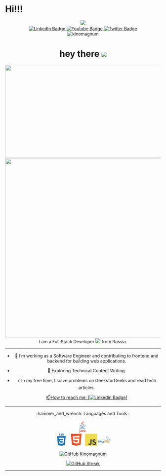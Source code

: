 # Hi!!!

<div id="header" align="center">
  
  <img src="https://media.giphy.com/media/M9gbBd9nbDrOTu1Mqx/giphy.gif" width="100"/>

</div>

<div id="badges" align="center">
  
  <div id="badges">
  <a href="https://github.com/kinomagnum/miRepo">
    <img src="https://img.shields.io/badge/LinkedIn-blue?style=for-the-badge&logo=linkedin&logoColor=white" alt="LinkedIn Badge"/>
  </a>
  <a href="https://www.youtube.com/channel/UC1AW0hK06dpHjb9UAa0QRyA">
    <img src="https://img.shields.io/badge/YouTube-red?style=for-the-badge&logo=youtube&logoColor=white" alt="Youtube Badge"/>
  </a>
  <a href="https://github.com/kinomagnum/miRepo">
    <img src="https://img.shields.io/badge/Twitter-blue?style=for-the-badge&logo=twitter&logoColor=white" alt="Twitter Badge"/>
  </a>
</div>

<div id="badges" align="center">
  <img src="https://komarev.com/ghpvc/?username=KINOMAGNUM&style=flat-square&color=blue" alt="kinomagnum"/>
</div>


<h1>
<div id="badges" align="center">
  hey there
  <img src="https://media.giphy.com/media/hvRJCLFzcasrR4ia7z/giphy.gif" width="30px"/>
</div> 

</h1>

<div align="center">
  <img src="https://media.giphy.com/media/dWesBcTLavkZuG35MI/giphy.gif" width="600" height="300"/>
  
  <img src="https://media.giphy.com/media/v1.Y2lkPTc5MGI3NjExOXgwaG9tem9jNnh5c2FkODd5dHdvaGoyZmZoOTh6ZGk1ZWhlb3RuNiZlcD12MV9pbnRlcm5hbF9naWZfYnlfaWQmY3Q9Zw/rJsMvyk7AHHiW9qKLM/giphy.gif" width="600" height="580" frameBorder="100" class="giphy-embed" allowFullScreen>
</div>

<div align="center">
I am a Full Stack Developer <img src="https://media.giphy.com/media/WUlplcMpOCEmTGBtBW/giphy.gif" width="30"> from Russia.
</div>

---

- :telescope: I’m working as a Software Engineer and contributing to frontend and backend for building web applications.

- :seedling: Exploring Technical Content Writing.

- :zap: In my free time, I solve problems on GeeksforGeeks and read tech articles.

  <a href="https://github.com/kinomagnum/miRepo">:mailbox:How to reach me: [![Linkedin Badge](https://img.shields.io/badge/-kakbar-blue?style=flat&logo=Linkedin&logoColor=white)]</a>

---

<div align="center">
   :hammer_and_wrench: Languages and Tools :

  <a href="https://github.com/kinomagnum/miRepo"><img src="https://github.com/devicons/devicon/blob/master/icons/java/java-original-wordmark.svg" title="Java" alt="Java" width="40" height="40"/></a>&nbsp;  
  <a href="https://github.com/kinomagnum/miRepo"><img src="https://github.com/devicons/devicon/blob/master/icons/css3/css3-plain-wordmark.svg"  title="CSS3" alt="CSS" width="40" height="40"/></a>&nbsp;
  <a href="https://github.com/kinomagnum/miRepo"><img src="https://github.com/devicons/devicon/blob/master/icons/html5/html5-original.svg" title="HTML5" alt="HTML" width="40" height="40"/></a>&nbsp;
  <a href="https://github.com/kinomagnum/miRepo"><img src="https://github.com/devicons/devicon/blob/master/icons/javascript/javascript-original.svg" title="JavaScript" alt="JavaScript" width="40" height="40"/></a>
  <a href="https://github.com/kinomagnum/miRepo"><img src="https://github.com/devicons/devicon/blob/master/icons/mysql/mysql-original-wordmark.svg" title="MySQL"  alt="MySQL" width="40" height="40"/></a>
</div>

<div align="center">
<a href="https://github.com/kinomagnum/miRepo"><img src="https://streak-stats.demolab.com?user=andrey&theme=neon-palenight&date_format=j%20M%5B%20Y%5D&exclude_days=Sun%2CMon%2CTue%2CWed%2CThu%2CFri%2CSat" alt="GitHub Kinomagnum" /></a>

[![GitHub Streak](http://github-readme-streak-stats.herokuapp.com?user=kinomagnum&theme=dark&background=000000)](https://github.com/kinomagnum/miRepo)

</div>

---



